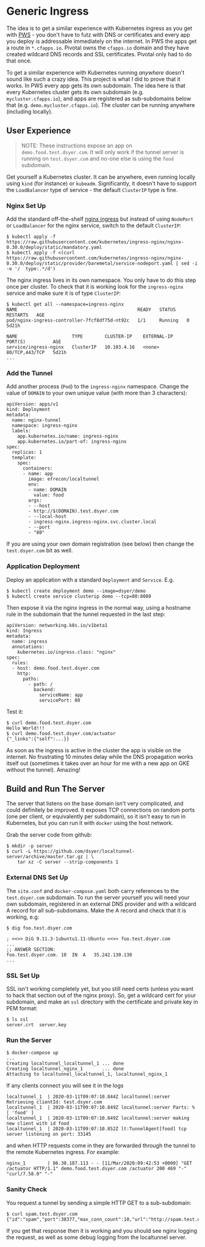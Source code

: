# Generic Ingress

The idea is to get a similar experience with Kubernetes ingress as you get with [PWS](https://run.pivotal.io/) - you don't have to futz with DNS or certificates and every app you deploy is addressable immediately on the internet. In PWS the apps get a route in `*.cfapps.io`. Pivotal owns the `cfapps.io` domain and they have created wildcard DNS records and SSL certificates. Pivotal only had to do that once.

To get a similar experience with Kubernetes running *anywhere* doesn't sound like such a crazy idea. This project is what I did to prove that it works. In PWS every app gets its own subdomain. The idea here is that every Kubernetes cluster gets its own subdomain (e.g. `mycluster.cfapps.io`), and apps are registered as sub-subdomains below that (e.g. `demo.mycluster.cfapps.io`). The cluster can be running anywhere (including locally).

## User Experience

> NOTE: These instructions expose an app on `demo.food.test.dsyer.com`. It will only work if the tunnel server is running on `test.dsyer.com` and no-one else is using the `food` subdomain.

Get yourself a Kubernetes cluster. It can be anywhere, even running locally using `kind` (for instance) or `kubeadm`. Significantly, it doesn't have to support the `LoadBalancer` type of service - the default `ClusterIP` type is fine.

### Nginx Set Up

Add the standard off-the-shelf [nginx ingress](https://github.com/kubernetes/ingress-nginx) but instead of using `NodePort` or `LoadBalancer` for the nginx service, switch to the default `ClusterIP`:

```
$ kubectl apply -f https://raw.githubusercontent.com/kubernetes/ingress-nginx/nginx-0.30.0/deploy/static/mandatory.yaml
$ kubectl apply -f <(curl https://raw.githubusercontent.com/kubernetes/ingress-nginx/nginx-0.30.0/deploy/static/provider/baremetal/service-nodeport.yaml | sed -i -e '/  type:.*/d')
```

The nginx ingress lives in its own namespace. You only have to do this step once per cluster. To check that it is working look for the `ingress-nginx` service and make sure it is of type `ClusterIP`:

```
$ kubectl get all --namespace=ingress-nginx
NAME                                            READY   STATUS    RESTARTS   AGE
pod/nginx-ingress-controller-7fcf8df75d-nt92c   1/1     Running   0          5d21h

NAME                    TYPE        CLUSTER-IP    EXTERNAL-IP   PORT(S)          AGE
service/ingress-nginx   ClusterIP   10.103.4.16   <none>        80/TCP,443/TCP   5d21h
...
```

### Add the Tunnel

Add another process (`Pod`) to the `ingress-nginx` namespace. Change the value of `DOMAIN` to your own unique value (with more than 3 characters):

```
apiVersion: apps/v1
kind: Deployment
metadata:
  name: nginx-tunnel
  namespace: ingress-nginx
  labels:
    app.kubernetes.io/name: ingress-nginx
    app.kubernetes.io/part-of: ingress-nginx
spec:
  replicas: 1
  template:
    spec:
      containers:
      - name: app
        image: efrecon/localtunnel
        env:
        - name: DOMAIN
          value: food
        args:
        - --host
        - http://$(DOMAIN).test.dsyer.com
        - --local-host
        - ingress-nginx.ingress-nginx.svc.cluster.local
        - --port
        - "80"
```

If you are using your own domain registration (see below) then change the `test.dsyer.com` bit as well.

### Application Deployment

Deploy an application with a standard `Deployment` and `Service`. E.g.

```
$ kubectl create deployment demo --image=dsyer/demo
$ kubectl create service clusterip demo --tcp=80:8080
```

Then expose it via the nginx ingress in the normal way, using a hostname rule in the subdomain that the tunnel requested in the last step:

```
apiVersion: networking.k8s.io/v1beta1
kind: Ingress
metadata:
  name: ingress
  annotations:
    kubernetes.io/ingress.class: "nginx"
spec:
  rules:
  - host: demo.food.test.dsyer.com
    http:
      paths:
        - path: /
          backend:
            serviceName: app
            servicePort: 80
```

Test it:

```
$ curl demo.food.test.dsyer.com
Hello World!!!
$ curl demo.food.test.dsyer.com/actuator
{"_links":{"self":...}}
```

As soon as the ingress is active in the cluster the app is visible on the internet. No frustrating 10 minutes delay while the DNS propagation works itself out (sometimes it takes over an hour for me with a new app on GKE without the tunnel). Amazing!

## Build and Run The Server

The server that listens on the base domain isn't very complicated, and could definitely be improved. It exposes TCP connections on random ports (one per client, or equivalently per subdomain), so it isn't easy to run in Kubernetes, but you can run it with `docker` using the host network.

Grab the server code from github:

```
$ mkdir -p server
$ curl -L https://github.com/dsyer/localtunnel-server/archive/master.tar.gz | \
    tar xz -C server --strip-components 1
```

### External DNS Set Up

The `site.conf` and `docker-compose.yaml` both carry references to the `test.dsyer.com` subdomain. To run the server yourself you will need  your own subdomain, registered in an external DNS provider and with a wildcard A record for all sub-subdomains. Make the A record and check that it is working, e.g:

```
$ dig foo.test.dsyer.com

; <<>> DiG 9.11.3-1ubuntu1.11-Ubuntu <<>> foo.test.dsyer.com
...
;; ANSWER SECTION:
foo.test.dsyer.com.	10	IN	A	35.242.130.130
...
```

### SSL Set Up

SSL isn't working completely yet, but you still need certs (unless you want to hack that section out of the nginx proxy). So, get a wildcard cert for your subdomain, and make an `ssl` directory with the certificate and private key in PEM format:

```
$ ls ssl
server.crt  server.key
```

### Run the Server

```
$ docker-compose up
...
Creating localtunnel_localtunnel_1 ... done
Creating localtunnel_nginx_1       ... done
Attaching to localtunnel_localtunnel_1, localtunnel_nginx_1
```

If any clients connect you will see it in the logs

```
localtunnel_1  | 2020-03-11T09:07:10.844Z localtunnel:server Retrieving clientId: test.dsyer.com
localtunnel_1  | 2020-03-11T09:07:10.849Z localtunnel:server Parts: % [ 'food' ]
localtunnel_1  | 2020-03-11T09:07:10.849Z localtunnel:server making new client with id food
localtunnel_1  | 2020-03-11T09:07:10.852Z lt:TunnelAgent[food] tcp server listening on port: 33145
```

and when HTTP requests come in they are forwarded through the tunnel to the remote Kubernetes ingress. For example:

```
nginx_1        | 86.30.187.113 - - [11/Mar/2020:09:42:53 +0000] "GET /actuator HTTP/1.1" demo.food.test.dsyer.com /actuator 200 469 "-" "curl/7.58.0" "-"
```

### Sanity Check

You request a tunnel by sending a simple HTTP GET to a sub-subdomain:

```
$ curl spam.test.dsyer.com
{"id":"spam","port":38377,"max_conn_count":10,"url":"http://spam.test.dsyer.com"}
```

If you get that response then it is working and you should see nginx logging the request, as well as some debug logging from the localtunnel server.